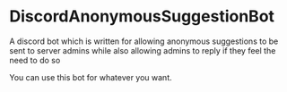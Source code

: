 # DiscordAnonymousSuggestionBot

A discord bot which is written for allowing anonymous suggestions to be sent to
server admins while also allowing admins to reply if they feel the need to do so

You can use this bot for whatever you want.